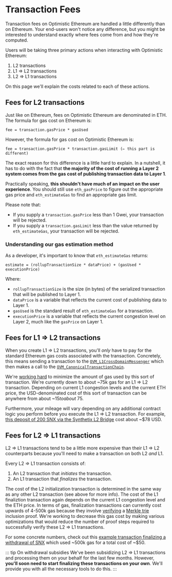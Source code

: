# Transaction Fees

Transaction fees on Optimistic Ethereum are handled a little differently than on Ethereum.
Your end-users won't notice any difference, but you might be interested to understand exactly where fees come from and how they're computed.

Users will be taking three primary actions when interacting with Optimistic Ethereum:

1. L2 transactions
2. L1 ⇒ L2 transactions
3. L2 ⇒ L1 transactions

On this page we'll explain the costs related to each of these actions.

## Fees for L2 transactions

Just like on Ethereum, fees on Optimistic Ethereum are denominated in ETH.
The formula for gas cost on Ethereum is:

```text
fee = transaction.gasPrice * gasUsed
```

However, the formula for gas cost on Optimistic Ethereum is:

```text
fee = transaction.gasPrice * transaction.gasLimit (⇐ this part is different)
```

The exact reason for this difference is a little hard to explain.
In a nutshell, it has to do with the fact that **the majority of the cost of running a Layer 2 system comes from the gas cost of publishing transaction data to Layer 1**.

Practically speaking, **this shouldn't have much of an impact on the user experience**.
You should still use `eth_gasPrice` to figure out the appropriate gas price and `eth_estimateGas` to find an appropriate gas limit.

Please note that:

* If you supply a `transaction.gasPrice` less than 1 Gwei, your transaction will be rejected.
* If you supply a `transaction.gasLimit` less than the value returned by `eth_estimateGas`, your transaction will be rejected.

### Understanding our gas estimation method

As a developer, it's important to know that `eth_estimateGas` returns:

```text
estimate = (rollupTransactionSize * dataPrice) + (gasUsed * executionPrice)
```

Where:

* `rollupTransactionSize` is the size (in bytes) of the serialized transaction that will be published to Layer 1.
* `dataPrice` is a variable that reflects the current cost of publishing data to Layer 1.
* `gasUsed` is the standard result of `eth_estimateGas` for a transaction.
* `executionPrice` is a variable that reflects the current congestion level on Layer 2, much like the `gasPrice` on Layer 1.

## Fees for L1 ⇒ L2 transactions

When you create L1 ⇒ L2 transactions, you'll *only* have to pay for the standard Ethereum gas costs associated with the transaction.
Concretely, this means sending a transaction to the [`OVM_L1CrossDomainMessenger`](https://github.com/ethereum-optimism/optimism/blob/develop/packages/contracts/contracts/optimistic-ethereum/OVM/bridge/messaging/OVM_L1CrossDomainMessenger.sol) which then makes a call to the [`OVM_CanonicalTransactionChain`](https://github.com/ethereum-optimism/optimism/blob/develop/packages/contracts/contracts/optimistic-ethereum/OVM/chain/OVM_CanonicalTransactionChain.sol).

We're [working hard](https://github.com/ethereum-optimism/optimism/pull/667) to minimize the amount of gas used by this sort of transaction.
We're currently down to about ~75k gas for an L1 ⇒ L2 transaction.
Depending on current L1 congestion levels and the current ETH price, the USD-denominated cost of this sort of transaction can be anywhere from about ~$15 to about ~$75.

Furthermore, your mileage will vary depending on any additional contract logic you perform before you execute the L1 ⇒ L2 transaction.
For example, [this deposit of 200 SNX via the Synthetix L2 Bridge](https://etherscan.io/tx/0xbc86558426c2c62fd49a57b830182b37c9e71646e1ba12aebf71b356253e785c) cost about ~$78 USD.

## Fees for L2 ⇒ L1 transactions

L2 ⇒ L1 transactions tend to be a little more expensive than their L1 ⇒ L2 counterparts because you'll need to make a transaction on both L2 *and* L1.

Every L2 ⇒ L1 transaction consists of:

1. An L2 transaction that *initiates* the transaction.
2. An L1 transaction that *finalizes* the transaction.

The cost of the L2 initialization transaction is determined in the same way as any other L2 transaction (see above for more info).
The cost of the L1 finaliztion transaction again depends on the current L1 congestion level and the ETH price.
In terms of gas, finalization transactions can currently cost upwards of 4-500k gas because they involve [verifying](https://github.com/ethereum-optimism/optimism/blob/467d6cb6a4a35f2f8c3ea4cfa4babc619bafe7d2/packages/contracts/contracts/optimistic-ethereum/libraries/trie/Lib_MerkleTrie.sol#L73-L93) a [Merkle trie](https://eth.wiki/fundamentals/patricia-tree) inclusion proof.
We're working to decrease this gas cost by making various optimizations that would reduce the number of proof steps required to successfully verify these L2 ⇒ L1 transactions.

For some concrete numbers, check out this [example transaction finalizing a withdrawal of SNX](https://etherscan.io/tx/0x1f6601e918572668d40405c1cefb9af96bab430f46f9dde78d82e253e33e4904) which used ~500k gas for a total cost of ~$50.

::: tip On withdrawal subsidies
We've been subsidizing L2 ⇒ L1 transactions and processing them on your behalf for the last few months.
However, **you'll soon need to start finalizing these transactions on your own**.
We'll provide you with all the necessary tools to do this.
:::
